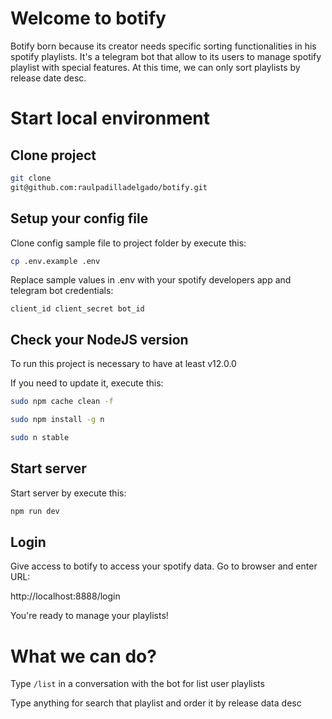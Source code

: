 # Welcome to botify
Botify born because its creator needs specific 
sorting functionalities in his spotify playlists.
It's a telegram bot that allow to its users to 
manage spotify playlist with special features.
At this time, we can only sort playlists by 
release date desc.

# Start local environment
## Clone project 

```bash
git clone 
git@github.com:raulpadilladelgado/botify.git
```

## Setup your config file

Clone config sample file to project 
folder by execute this:

```bash
cp .env.example .env
```

Replace sample values in .env with your spotify developers app
and telegram bot credentials:

`client_id
client_secret
bot_id`

## Check your NodeJS version

To run this project is necessary to have at least v12.0.0

If you need to update it, execute this:

````bash
sudo npm cache clean -f

sudo npm install -g n

sudo n stable
````

## Start server

Start server by execute this:

```bash
npm run dev
```

## Login

Give access to botify to access your spotify data. Go to browser and
enter URL:

http://localhost:8888/login

You're ready to manage your playlists!

# What we can do?
Type `/list` in a conversation with the bot for list user playlists

Type anything for search that playlist and order it by release data desc